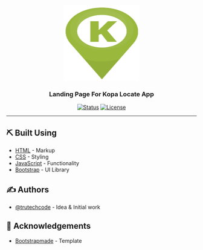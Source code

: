 <p align="center">
  <a href="kopa-locate.web.app/" rel="noopener">
 <img width=200px height=200px src="./y/assets/img/logo.png" alt="Kopa Locate logo"></a>
</p>

<h3 align="center">Landing Page For Kopa Locate App</h3>

<div align="center">

[![Status](https://img.shields.io/badge/status-active-success.svg)]()
[![License](https://img.shields.io/badge/license-MIT-blue.svg)](/LICENSE)

</div>

---

## ⛏️ Built Using <a name = "built_using"></a>

- [HTML](https://www.mongodb.com/) - Markup
- [CSS](https://expressjs.com/) - Styling
- [JavaScript](https://vuejs.org/) - Functionality
- [Bootstrap](https://nodejs.org/en/) - UI Library

## ✍️ Authors <a name = "authors"></a>

- [@trutechcode](https://github.com/trutechcode) - Idea & Initial work

## 🎉 Acknowledgements <a name = "acknowledgement"></a>

- [Bootstrapmade](https://bootstrapmade.com/) - Template
